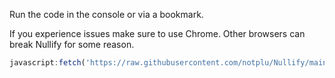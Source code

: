 Run the code in the console or via a bookmark.

If you experience issues make sure to use Chrome. Other browsers can break Nullify for some reason.

```js
javascript:fetch('https://raw.githubusercontent.com/notplu/Nullify/main/Data/main.js').then(r => r.text()).then(r => eval(r))
```

